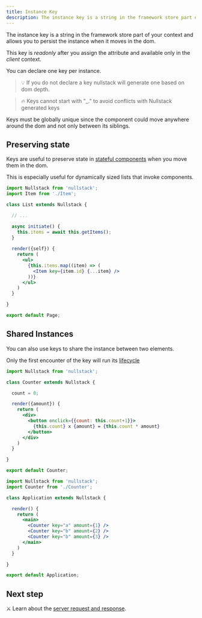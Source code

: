 ```yaml
---
title: Instance Key
description: The instance key is a string in the framework store part of your context and allows you to persist the instance when it moves in the dom
---
```


The instance key is a string in the framework store part of your context and allows you to persist the instance when it moves in the dom.

This key is *readonly* after you assign the attribute and available only in the *client* context.

You can declare one key per instance.

> 💡 If you do not declare a key nullstack will generate one based on dom depth.

> 🔥 Keys cannot start with "_." to avoid conflicts with Nullstack generated keys

Keys must be globally unique since the component could move anywhere around the dom and not only between its siblings.

## Preserving state

Keys are useful to preserve state in [stateful components](/stateful-components) when you move them in the dom.

This is especially useful for dynamically sized lists that invoke components.

```jsx
import Nullstack from 'nullstack';
import Item from './Item';

class List extends Nullstack {

  // ...

  async initiate() {
    this.items = await this.getItems();
  }
 
  render({self}) {
    return (
      <ul> 
        {this.items.map((item) => (
          <Item key={item.id} {...item} />
        ))}
      </ul>
    )
  }

}

export default Page;
```

## Shared Instances

You can also use keys to share the instance between two elements.

Only the first encounter of the key will run its [lifecycle](/full-stack-lifecycle)

```jsx
import Nullstack from 'nullstack';

class Counter extends Nullstack {

  count = 0;

  render({amount}) {
    return (
      <div>
        <button onclick={{count: this.count+1}}>
          {this.count} x {amount} = {this.count * amount}
        </button>  
      </div>
    )
  }

}

export default Counter;
```

```jsx
import Nullstack from 'nullstack';
import Counter from './Counter';

class Application extends Nullstack {

  render() {
    return (
      <main>
        <Counter key="a" amount={1} />
        <Counter key="b" amount={2} />
        <Counter key="b" amount={3} />
      </main>
    )
  }

}

export default Application;
```

## Next step

⚔ Learn about the [server request and response](/server-request-and-response).

